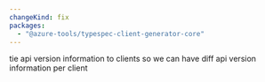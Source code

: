```yaml
---
changeKind: fix
packages:
  - "@azure-tools/typespec-client-generator-core"
---
```


tie api version information to clients so we can have diff api version information per client